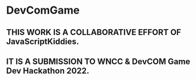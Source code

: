 # DevComGame

## **THIS WORK IS A COLLABORATIVE EFFORT OF JavaScriptKiddies.**
## **IT IS A SUBMISSION TO WNCC & DevCOM Game Dev Hackathon 2022.**

